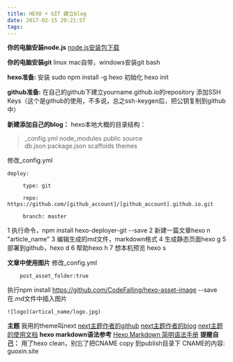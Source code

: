 ```yaml
---
title: HEXO + GIT 建立blog
date: 2017-02-15 20:21:57
tags:
---
```

**你的电脑安装node.js**
[node.js安装包下载](https://nodejs.org/)

**你的电脑安装git**
linux mac自带，windows安装git bash

**hexo准备:**
  安装		sudo npm install -g hexo
  初始化	hexo init

**github准备:**
  在自己的github下建立yourname.github.io的repository
  添加SSH Keys（这个是github的使用，不多说，总之ssh-keygen后，把公钥复制到github中）

**新建添加自己的blog：**
  hexo本地大概的目录结构：
  
>  _config.yml    node_modules    public      source  
   db.json        package.json    scaffolds  themes
 
  修改_config.yml
```
deploy:

     type: git

     repo: https://github.com/[github_account]/[github_account].github.io.git

     branch: master
```
  1 执行命令，npm install hexo-deployer-git --save
  2 新建一篇文章hexo n "article_name"
  3 编辑生成的md文件，markdown格式
  4 生成静态页面hexo g
  5 部署到github，hexo d
  6 帮助hexo h
  7 想本机预览 hexo s

**文章中使用图片**
  修改_config.yml 
``` 
    post_asset_folder:true
```
  执行npm install https://github.com/CodeFalling/hexo-asset-image --save
  在.md文件中插入图片  
```
![logo](artical_name/logo.jpg)
```

**主题**
  我用的theme叫next
  [next主题作者的github](https://github.com/iissnan/hexo-theme-next)
  [next主题作者的blog](http://notes.iissnan.com/)
  [next主题的使用文档](http://theme-next.iissnan.com/)
**hexo markdown语法参考**
  [Hexo Markdown 简明语法手册](https://hyxxsfwy.github.io/2016/01/15/Hexo-Markdown-%E7%AE%80%E6%98%8E%E8%AF%AD%E6%B3%95%E6%89%8B%E5%86%8C/)
**提醒自己：**
  用了hexo clean，别忘了把CNAME copy 到publish目录下
  CNAME的内容:
  guoxin.site
